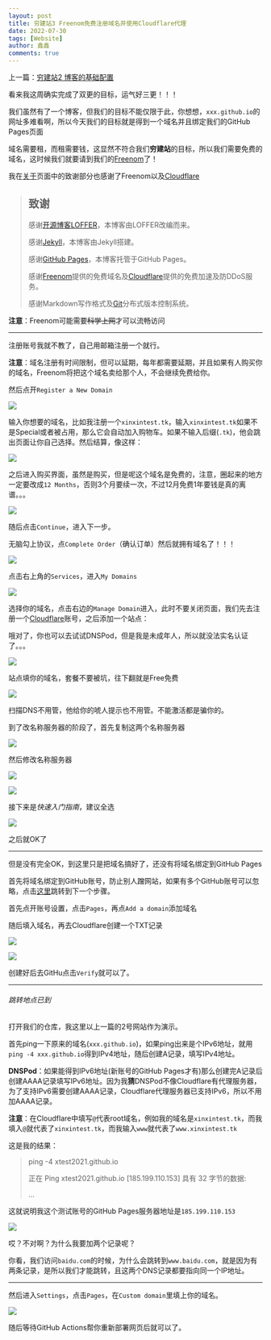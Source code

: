 ```yaml
---
layout: post
title: 穷建站3 Freenom免费注册域名并使用Cloudflare代理
date: 2022-07-30
tags: [Website]
author: 鑫鑫
comments: true
---
```


上一篇：[穷建站2 博客的基础配置](https://blog.xinxin2021.tk/website_2)

看来我这周确实完成了双更的目标，运气好三更！！！

我们虽然有了一个博客，但我们的目标不能仅限于此，你想想，`xxx.github.io`的网址多难看啊，所以今天我们的目标就是得到一个域名并且绑定我们的GitHub Pages页面

域名需要租，而租需要钱，这显然不符合我们**穷建站**的目标，所以我们需要免费的域名，这时候我们就要请到我们的[Freenom](/goto?link=https://freenom.com)了！

我在[关于](/about)页面中的致谢部分也感谢了Freenom以及[Cloudflare](/goto?link=https://dash.cloudflare.com)

> ## 致谢
> 
> 感谢[开源博客LOFFER](/goto?link=https://fromendworld.github.io/LOFFER)，本博客由LOFFER改编而来。
> 
> 感谢[Jekyll](/goto?link=https://github.com/jekyll/jekyll)，本博客由Jekyll搭建。
> 
> 感谢[GitHub Pages](/goto?link=https://pages.github.com/)，本博客托管于GitHub Pages。
> 
> 感谢[Freenom](/goto?link=https://freenom.com/)提供的免费域名及[Cloudflare](/goto?link=https://cloudflare.com/)提供的免费加速及防DDoS服务。
> 
> 感谢Markdown写作格式及[Git](/goto?link=https://git-scm.com/)分布式版本控制系统。

**注意**：Freenom可能需要~~科学上网~~才可以流畅访问

---

注册账号我就不教了，自己用邮箱注册一个就行。

**注意**：域名注册有时间限制，但可以延期，每年都需要延期，并且如果有人购买你的域名，Freenom将把这个域名卖给那个人，不会继续免费给你。

然后点开`Register a New Domain`

![](https://s1.imagehub.cc/images/2022/07/30/register.jpg)

输入你想要的域名，比如我注册一个`xinxintest.tk`，输入`xinxintest.tk`如果不是Special或者被占用，那么它会自动加入购物车。如果不输入后缀(`.tk`)，他会跳出页面让你自己选择。然后结算，像这样：

![](https://s1.imagehub.cc/images/2022/07/30/cart.jpg)

之后进入购买界面，虽然是购买，但是呢这个域名是免费的，注意，圈起来的地方一定要改成`12 Months`，否则3个月要续一次，不过12月免费1年要钱是真的离谱。。。

![](https://s1.imagehub.cc/images/2022/07/30/buy.jpg)

随后点击`Continue`，进入下一步。

无脑勾上协议，点`Complete Order`（确认订单）然后就拥有域名了！！！

![](https://s1.imagehub.cc/images/2022/07/30/checkoutnoip.jpg)

点击右上角的`Services`，进入`My Domains`

![](https://s1.imagehub.cc/images/2022/07/30/mydomains.jpg)

选择你的域名，点击右边的`Manage Domain`进入，此时不要关闭页面，我们先去注册一个[Cloudflare](/goto?link=https://dash.cloudflare.com)账号，之后添加一个站点：

哦对了，你也可以去试试DNSPod，但是我是未成年人，所以就没法实名认证了。。。

![](https://s1.imagehub.cc/images/2022/07/30/adddomains.jpg)

站点填你的域名，套餐不要被坑，往下翻就是Free免费

![](https://s1.imagehub.cc/images/2022/07/30/choosefree.jpg)

扫描DNS不用管，他给你的唬人提示也不用管。不能激活都是骗你的。

到了改名称服务器的阶段了，首先复制这两个名称服务器

![](https://s1.imagehub.cc/images/2022/07/30/nameserver.jpg)

然后修改名称服务器

![](https://s1.imagehub.cc/images/2022/07/30/enternameserver.jpg)

![](https://s1.imagehub.cc/images/2022/07/30/setnameserver.jpg)

接下来是*快速入门指南*，建议全选

![](https://s1.imagehub.cc/images/2022/07/30/cloudflare-quickly.jpg)

之后就OK了

---

但是没有完全OK，到这里只是把域名搞好了，还没有将域名绑定到GitHub Pages

首先将域名绑定到GitHub账号，防止别人蹭网站，如果有多个GitHub账号可以忽略，点击[这里](#跳转地点已到)跳转到下一个步骤。

首先点开账号设置，点击`Pages`，再点`Add a domain`添加域名

随后填入域名，再去Cloudflare创建一个TXT记录

![](https://s1.imagehub.cc/images/2022/07/30/txtrecord.jpg)

![](https://s1.imagehub.cc/images/2022/07/30/createtxt.jpg)

创建好后去GitHu点击`Verify`就可以了。

---

###### 跳转地点已到

打开我们的仓库，我这里以上一篇的2号网站作为演示。

首先ping一下原来的域名(`xxx.github.io`)，如果ping出来是个IPv6地址，就用`ping -4 xxx.github.io`得到IPv4地址，随后创建A记录，填写IPv4地址。

**DNSPod**：如果能得到IPv6地址(新账号的GitHub Pages才有)那么创建完A记录后创建AAAA记录填写IPv6地址。因为我**猜**DNSPod不像Cloudflare有代理服务器，为了支持IPv6需要创建AAAA记录，Cloudflare代理服务器已支持IPv6，所以不用加AAAA记录。

**注意**：在Cloudflare中填写`@`代表root域名，例如我的域名是`xinxintest.tk`，而我填入`@`就代表了`xinxintest.tk`，而我输入`www`就代表了`www.xinxintest.tk`

这是我的结果：

> ping -4 xtest2021.github.io
> 
>   正在 Ping xtest2021.github.io [185.199.110.153] 具有 32 字节的数据:
> 
>   ...

这就说明我这个测试账号的GitHub Pages服务器地址是`185.199.110.153`

![](https://s1.imagehub.cc/images/2022/07/30/record-ed.jpg)

哎？不对啊？为什么我要加两个记录呢？

你看，我们访问`baidu.com`的时候，为什么会跳转到`www.baidu.com`，就是因为有两条记录，是所以我们才能跳转，且这两个DNS记录都要指向同一个IP地址。

---

然后进入`Settings`，点击`Pages`，在`Custom domain`里填上你的域名。

![](https://s1.imagehub.cc/images/2022/07/30/pages.jpg)

随后等待GitHub Actions帮你重新部署网页后就可以了。
